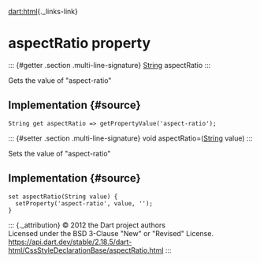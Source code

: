 [dart:html](../../dart-html/dart-html-library){._links-link}

aspectRatio property
====================

::: {#getter .section .multi-line-signature}
[String](../../dart-core/string-class) aspectRatio
:::

Gets the value of \"aspect-ratio\"

Implementation {#source}
--------------

``` {.language-dart data-language="dart"}
String get aspectRatio => getPropertyValue('aspect-ratio');
```

::: {#setter .section .multi-line-signature}
void aspectRatio=([String](../../dart-core/string-class) value)
:::

Sets the value of \"aspect-ratio\"

Implementation {#source}
--------------

``` {.language-dart data-language="dart"}
set aspectRatio(String value) {
  setProperty('aspect-ratio', value, '');
}
```

::: {._attribution}
© 2012 the Dart project authors\
Licensed under the BSD 3-Clause \"New\" or \"Revised\" License.\
<https://api.dart.dev/stable/2.18.5/dart-html/CssStyleDeclarationBase/aspectRatio.html>
:::
